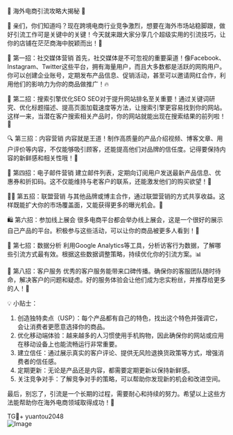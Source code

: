 🎉 海外电商引流攻略大揭秘 🎉

🚀 亲们，你们知道吗？现在跨境电商行业竞争激烈，想要在海外市场站稳脚跟，做好引流工作可是关键中的关键！今天就来跟大家分享几个超级实用的引流技巧，让你的店铺在茫茫商海中脱颖而出！👀

🌈 第一招：社交媒体营销
首先，社交媒体是不可忽视的重要渠道！像Facebook、Instagram、Twitter这些平台，拥有海量用户，而且大多数都是活跃的网购用户。你可以创建企业账号，定期发布产品信息、促销活动，甚至可以邀请网红合作，利用他们的影响力为你的商品做推广！🔥

💃 第二招：搜索引擎优化SEO
SEO对于提升网站排名至关重要！通过关键词研究、优化标题描述、提高页面加载速度等方法，让搜索引擎更容易找到你的网站。这样一来，当潜在客户搜索相关产品时，你的网站就能出现在搜索结果的前列啦！🌟

🔍 第三招：内容营销
内容就是王道！制作高质量的产品介绍视频、博客文章、用户评价等内容，不仅能够吸引顾客，还能提高他们对品牌的信任度。记得要保持内容的新鲜感和相关性哦！📖

🎈 第四招：电子邮件营销
建立邮件列表，定期向订阅用户发送最新产品信息、优惠券和折扣码。这不仅能维持与老客户的联系，还能激发他们的购买欲望！💌

👩‍💻 第五招：联盟营销
与其他品牌或博主合作，通过联盟营销的方式共享收益。这样既能扩大你的市场覆盖面，又能获得更多的曝光机会。🤝

🛍️ 第六招：参加线上展会
很多电商平台都会举办线上展会，这是一个很好的展示自己产品的平台。积极参与这些活动，可以让你的商品被更多人看到！🎉

👀 第七招：数据分析
利用Google Analytics等工具，分析访客行为数据，了解哪些引流方式最有效。根据这些数据调整策略，持续优化你的引流方案。📊

💼 第八招：客户服务
优秀的客户服务能带来口碑传播。确保你的客服团队随时待命，解决客户的问题和疑虑。好的服务体验会让他们成为忠实粉丝，并推荐给更多的人！💬

💡 小贴士：
1. 创造独特卖点（USP）：每个产品都有自己的特色，找出这个特色并强调它，会让消费者更愿意选择你的商品。
2. 优化移动端体验：越来越多的人习惯使用手机购物，因此确保你的网站或应用在移动设备上也能流畅运行非常重要。
3. 建立信任：通过展示真实的客户评论、提供无风险退换货政策等方式，增强消费者的信任感。
4. 定期更新：无论是产品还是内容，都需要定期更新以保持新鲜感。
5. 关注竞争对手：了解竞争对手的策略，可以帮助你发现新的机会和改进空间。

最后，别忘了，引流是一个长期的过程，需要耐心和持续的努力。希望以上这些方法能帮助你在海外电商领域取得成功！🌟

TG💪+ yuantou2048  
![Image](https://github.com/user-attachments/assets/42a5a4a5-fea9-4a1d-8aa0-73e57e430cca)